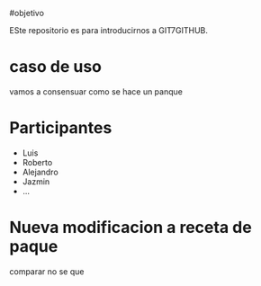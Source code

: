 
#objetivo

ESte repositorio es para introducirnos a GIT7GITHUB. 

# caso de uso

vamos a consensuar como se hace un panque

# Participantes

 
 - Luis
 - Roberto
 - Alejandro
 - Jazmin
 - ...
 
# Nueva modificacion a receta de paque 

comparar no se que 
